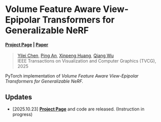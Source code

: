 # Volume Feature Aware View-Epipolar Transformers for Generalizable NeRF
#### [Project Page](https://yileichen96.github.io/3DVET-NeRF/) | [Paper](https://ieeexplore.ieee.org/document/11203881)

> [Yilei Chen](https://yileichen96.github.io/), [Ping An](https://scie.shu.edu.cn/Prof/anping.htm), [Xinpeng Huang](https://scholar.google.com/citations?user=FmK3XiwAAAAJ&hl=zh-CN), [Qiang Wu](https://profiles.uts.edu.au/qiang.wu)  
> IEEE Transactions on Visualization and Computer Graphics (TVCG), 2025  

PyTorch implementation of *Volume Feature Aware View-Epipolar Transformers for Generalizable NeRF.*

## Updates
+ [2025.10.23] **[Project Page](https://yileichen96.github.io/3DVET-NeRF/)** and code are released. (Instruction in progress)
